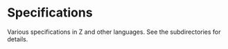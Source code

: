 # Specifications

Various specifications in Z and other languages. See the subdirectories for details.